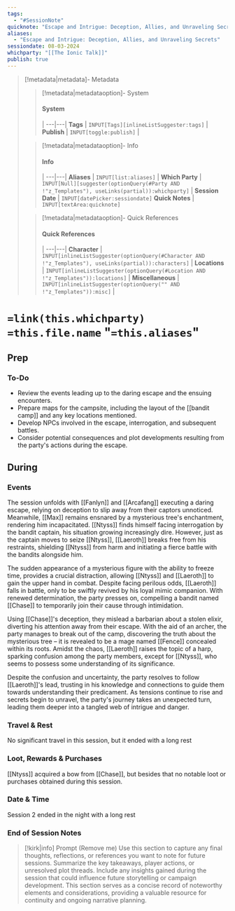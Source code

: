 ```yaml
---
tags:
  - "#SessionNote"
quicknote: "Escape and Intrigue: Deception, Allies, and Unraveling Secrets"
aliases:
  - "Escape and Intrigue: Deception, Allies, and Unraveling Secrets"
sessiondate: 08-03-2024
whichparty: "[[The Ionic Talk]]"
publish: true
---
```

> [!metadata|metadata]- Metadata 
>> [!metadata|metadataoption]- System
>> #### System
>>  |
>> ---|---|
> **Tags** | `INPUT[Tags][inlineListSuggester:tags]` |
> **Publish** | `INPUT[toggle:publish]` |
>
>
>> [!metadata|metadataoption]- Info
>> #### Info
>>  |
>> ---|---|
>> **Aliases** | `INPUT[list:aliases]` |
>> **Which Party** | `INPUT[Null][suggester(optionQuery(#Party AND !"z_Templates"), useLinks(partial)):whichparty]` |
>> **Session Date** | `INPUT[datePicker:sessiondate]`
>> **Quick Notes** |  `INPUT[textArea:quicknote]`
>
>> [!metadata|metadataoption]- Quick References
>> #### Quick References
>>  |
>> ---|---|
>> **Character** | `INPUT[inlineListSuggester(optionQuery(#Character AND !"z_Templates"), useLinks(partial)):characters]` |
>> **Locations** | `INPUT[inlineListSuggester(optionQuery(#Location AND !"z_Templates")):locations]` |
>> **Miscellaneous** | `INPUT[inlineListSuggester(optionQuery("" AND !"z_Templates")):misc]` |

#  `=link(this.whichparty)` `=this.file.name` "`=this.aliases`"
## Prep
### To-Do

- Review the events leading up to the daring escape and the ensuing encounters.
- Prepare maps for the campsite, including the layout of the [[bandit camp]] and any key locations mentioned.
- Develop NPCs involved in the escape, interrogation, and subsequent battles.
- Consider potential consequences and plot developments resulting from the party's actions during the escape.

## During
### Events

The session unfolds with [[Fanlyn]] and [[Arcafang]] executing a daring escape, relying on deception to slip away from their captors unnoticed. Meanwhile, [[Max]] remains ensnared by a mysterious tree's enchantment, rendering him incapacitated. [[Ntyss]] finds himself facing interrogation by the bandit captain, his situation growing increasingly dire. However, just as the captain moves to seize [[Ntyss]], [[Laeroth]] breaks free from his restraints, shielding [[Ntyss]] from harm and initiating a fierce battle with the bandits alongside him.

The sudden appearance of a mysterious figure with the ability to freeze time, provides a crucial distraction, allowing [[Ntyss]] and [[Laeroth]] to gain the upper hand in combat. Despite facing perilous odds, [[Laeroth]] falls in battle, only to be swiftly revived by his loyal mimic companion. With renewed determination, the party presses on, compelling a bandit named [[Chase]] to temporarily join their cause through intimidation.

Using [[Chase]]'s deception, they mislead a barbarian about a stolen elixir, diverting his attention away from their escape. With the aid of an archer, the party manages to break out of the camp, discovering the truth about the mysterious tree – it is revealed to be a mage named [[Fence]] concealed within its roots. Amidst the chaos, [[Laeroth]] raises the topic of a harp, sparking confusion among the party members, except for [[Ntyss]], who seems to possess some understanding of its significance.

Despite the confusion and uncertainty, the party resolves to follow [[Laeroth]]'s lead, trusting in his knowledge and connections to guide them towards understanding their predicament. As tensions continue to rise and secrets begin to unravel, the party's journey takes an unexpected turn, leading them deeper into a tangled web of intrigue and danger.


### Travel & Rest

No significant travel in this session, but it ended with a long rest

### Loot, Rewards & Purchases

[[Ntyss]] acquired a bow from [[Chase]], but besides that no notable loot or purchases obtained during this session.

### Date & Time

Session 2 ended in the night with a long rest

### End of Session Notes

> [!kirk|info] Prompt (Remove me)
Use this section to capture any final thoughts, reflections, or references you want to note for future sessions. Summarize the key takeaways, player actions, or unresolved plot threads. Include any insights gained during the session that could influence future storytelling or campaign development. This section serves as a concise record of noteworthy elements and considerations, providing a valuable resource for continuity and ongoing narrative planning.

